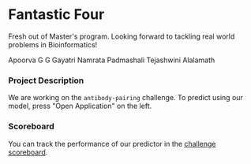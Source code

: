 # Fantastic Four

Fresh out of Master's program. Looking forward to tackling real world problems in Bioinformatics!

Apoorva G
G Gayatri
Namrata Padmashali
Tejashwini Alalamath


### Project Description
We are working on the `antibody-pairing` challenge.
To predict using our model, press "Open Application" on the left. 

### Scoreboard
You can track the performance of our predictor in the [challenge scoreboard](https://biolib.com/biohackathon/antibody-pairing-scoreboard/).
